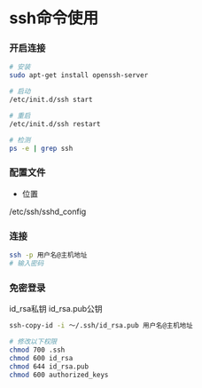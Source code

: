 # ssh命令使用


### 开启连接

```bash
# 安装
sudo apt-get install openssh-server

# 启动
/etc/init.d/ssh start

# 重启
/etc/init.d/ssh restart

# 检测
ps -e | grep ssh
```


### 配置文件

* 位置

/etc/ssh/sshd_config


### 连接

```bash
ssh -p 用户名@主机地址
# 输入密码
```


### 免密登录

id_rsa私钥
id_rsa.pub公钥

```bash
ssh-copy-id -i ～/.ssh/id_rsa.pub 用户名@主机地址

# 修改以下权限
chmod 700 .ssh
chmod 600 id_rsa
chmod 644 id_rsa.pub
chmod 600 authorized_keys
```

